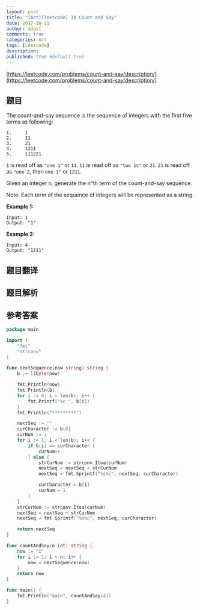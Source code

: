 ```yaml
---
layout: post
title: "[Art][leetcode] 38 Count and Say"
date: 2017-10-11
author: mdgsf
comments: true
categories: Art
tags: [Leetcode]
description:
published: true #default true
---
```


[https://leetcode.com/problems/count-and-say/description/](https://leetcode.com/problems/count-and-say/description/)

## 题目

The count-and-say sequence is the sequence of integers with the first five terms as following:

```
1.     1
2.     11
3.     21
4.     1211
5.     111221
```

`1` is read off as `"one 1"` or `11`.
`11` is read off as `"two 1s"` or `21`.
`21` is read off as `"one 2`, then `one 1"` or `1211`.

Given an integer n, generate the n^th term of the count-and-say sequence.

Note: Each term of the sequence of integers will be represented as a string.

**Example 1:**

```
Input: 1
Output: "1"
```

**Example 2:**

```
Input: 4
Output: "1211"
```

## 题目翻译

## 题目解析

## 参考答案

```go
package main

import (
    "fmt"
    "strconv"
)

func nextSequence(now string) string {
    b := []byte(now)

    fmt.Println(now)
    fmt.Println(b)
    for i := 0; i < len(b); i++ {
        fmt.Printf("%c ", b[i])
    }
    fmt.Println("*********")

    nextSeq := ""
    curCharacter := b[0]
    curNum := 1
    for i := 1; i < len(b); i++ {
        if b[i] == curCharacter {
            curNum++
        } else {
            strCurNum := strconv.Itoa(curNum)
            nextSeq = nextSeq + strCurNum
            nextSeq = fmt.Sprintf("%s%c", nextSeq, curCharacter)

            curCharacter = b[i]
            curNum = 1
        }
    }
    strCurNum := strconv.Itoa(curNum)
    nextSeq = nextSeq + strCurNum
    nextSeq = fmt.Sprintf("%s%c", nextSeq, curCharacter)

    return nextSeq
}

func countAndSay(n int) string {
    now := "1"
    for i := 1; i < n; i++ {
        now = nextSequence(now)
    }
    return now
}

func main() {
    fmt.Println("main", countAndSay(4))
}
```
